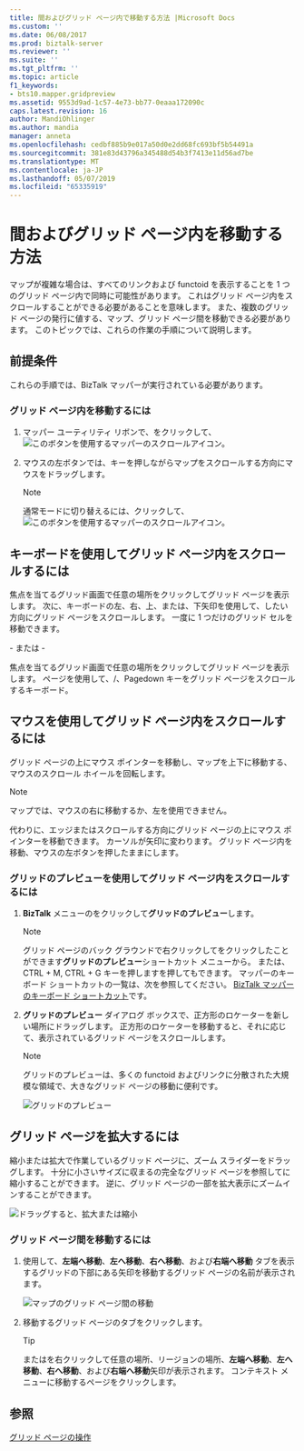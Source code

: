 ```yaml
---
title: 間およびグリッド ページ内で移動する方法 |Microsoft Docs
ms.custom: ''
ms.date: 06/08/2017
ms.prod: biztalk-server
ms.reviewer: ''
ms.suite: ''
ms.tgt_pltfrm: ''
ms.topic: article
f1_keywords:
- bts10.mapper.gridpreview
ms.assetid: 9553d9ad-1c57-4e73-bb77-0eaaa172090c
caps.latest.revision: 16
author: MandiOhlinger
ms.author: mandia
manager: anneta
ms.openlocfilehash: cedbf885b9e017a50d0e2dd68fc693bf5b54491a
ms.sourcegitcommit: 381e83d43796a345488d54b3f7413e11d56ad7be
ms.translationtype: MT
ms.contentlocale: ja-JP
ms.lasthandoff: 05/07/2019
ms.locfileid: "65335919"
---
```

# <a name="how-to-move-between-and-within-grid-pages"></a>間およびグリッド ページ内を移動する方法
マップが複雑な場合は、すべてのリンクおよび functoid を表示することを 1 つのグリッド ページ内で同時に可能性があります。 これはグリッド ページ内をスクロールすることができる必要があることを意味します。 また、複数のグリッド ページの発行に値する、マップ、グリッド ページ間を移動できる必要があります。 このトピックでは、これらの作業の手順について説明します。  
  
## <a name="prerequisites"></a>前提条件  
 これらの手順では、BizTalk マッパーが実行されている必要があります。  
  
### <a name="to-pan-within-a-grid-page"></a>グリッド ページ内を移動するには  
  
1.  マッパー ユーティリティ リボンで、をクリックして、![このボタンを使用するマッパーのスクロール](../core/media/mapper-pan-hand.gif "Mapper_Pan_Hand")アイコン。  
  
2.  マウスの左ボタンでは、キーを押しながらマップをスクロールする方向にマウスをドラッグします。  
  
    > [!NOTE]
    >  通常モードに切り替えるには、クリックして、![このボタンを使用するマッパーのスクロール](../core/media/mapper-pan-hand.gif "Mapper_Pan_Hand")アイコン。  
  
## <a name="to-scroll-within-a-grid-page-using-keyboard"></a>キーボードを使用してグリッド ページ内をスクロールするには  
 焦点を当てるグリッド画面で任意の場所をクリックしてグリッド ページを表示します。 次に、キーボードの左、右、上、または、下矢印を使用して、したい方向にグリッド ページをスクロールします。 一度に 1 つだけのグリッド セルを移動できます。  
  
 \- または -  
  
 焦点を当てるグリッド画面で任意の場所をクリックしてグリッド ページを表示します。 ページを使用して、/、Pagedown キーをグリッド ページをスクロールするキーボード。  
  
## <a name="to-scroll-within-a-grid-page-using-mouse"></a>マウスを使用してグリッド ページ内をスクロールするには  
 グリッド ページの上にマウス ポインターを移動し、マップを上下に移動する、マウスのスクロール ホイールを回転します。  
  
> [!NOTE]
>  マップでは、マウスの右に移動するか、左を使用できません。  
  
 代わりに、エッジまたはスクロールする方向にグリッド ページの上にマウス ポインターを移動できます。 カーソルが矢印に変わります。 グリッド ページ内を移動、マウスの左ボタンを押したままにします。  
  
### <a name="to-scroll-within-a-grid-page-by-using-the-grid-preview"></a>グリッドのプレビューを使用してグリッド ページ内をスクロールするには  
  
1.  **BizTalk**  メニューのをクリックして**グリッドのプレビュー**します。  
  
    > [!NOTE]
    >  グリッド ページのバック グラウンドで右クリックしてをクリックしたことができます**グリッドのプレビュー**ショートカット メニューから。 または、CTRL + M, CTRL + G キーを押しますを押してもできます。 マッパーのキーボード ショートカットの一覧は、次を参照してください。 [BizTalk マッパーのキーボード ショートカット](../core/biztalk-mapper-keyboard-shortcuts.md)です。  
  
2.  **グリッドのプレビュー**  ダイアログ ボックスで、正方形のロケーターを新しい場所にドラッグします。 正方形のロケーターを移動すると、それに応じて、表示されているグリッド ページをスクロールします。  
  
    > [!NOTE]
    >  グリッドのプレビューは、多くの functoid およびリンクに分散された大規模な領域で、大きなグリッド ページの移動に便利です。  
  
     ![グリッドのプレビュー](../core/media/gridpreview.gif "GridPreview")  
  
## <a name="to-zoom-the-grid-page"></a>グリッド ページを拡大するには  
 縮小または拡大で作業しているグリッド ページに、ズーム スライダーをドラッグします。 十分に小さいサイズに収まるの完全なグリッド ページを参照してに縮小することができます。 逆に、グリッド ページの一部を拡大表示にズームインすることができます。  
  
 ![ドラッグすると、拡大または縮小](../core/media/zoom-gridpage.gif "Zoom_gridpage")  
  
### <a name="to-move-between-grid-pages"></a>グリッド ページ間を移動するには  
  
1.  使用して、**左端へ移動**、**左へ移動**、**右へ移動**、および**右端へ移動** タブを表示するグリッドの下部にある矢印を移動するグリッド ページの名前が表示されます。  
  
     ![マップのグリッド ページ間の移動](../core/media/move-between-grid-pages.gif "Move_between_grid_pages")  
  
2.  移動するグリッド ページのタブをクリックします。  
  
    > [!TIP]
    >  またはを右クリックして任意の場所、リージョンの場所、**左端へ移動**、**左へ移動**、**右へ移動**、および**右端へ移動**矢印が表示されます。 コンテキスト メニューに移動するページをクリックします。  
  
## <a name="see-also"></a>参照  
 [グリッド ページの操作](../core/working-with-grid-pages.md)